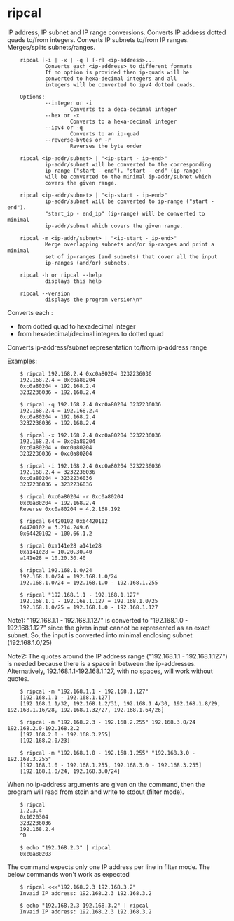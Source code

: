 # ripcal
IP address, IP subnet and IP range conversions.
Converts IP address dotted quads to/from integers.
Converts IP subnets to/from IP ranges.
Merges/splits subnets/ranges.

        ripcal [-i | -x | -q ] [-r] <ip-address>...
                Converts each <ip-address> to different formats
                If no option is provided then ip-quads will be
                converted to hexa-decimal integers and all
                integers will be converted to ipv4 dotted quads.

        Options:
                --integer or -i
                        Converts to a deca-decimal integer
                --hex or -x
                        Converts to a hexa-decimal integer
                --ipv4 or -q
                        Converts to an ip-quad
                --reverse-bytes or -r
                        Reverses the byte order

        ripcal <ip-addr/subnet> | "<ip-start - ip-end>"
                ip-addr/subnet will be converted to the corresponding
                ip-range ("start - end"). "start - end" (ip-range)
                will be converted to the minimal ip-addr/subnet which
                covers the given range.

        ripcal <ip-addr/subnet> | "<ip-start - ip-end>"
                ip-addr/subnet will be converted to ip-range ("start - end").
                "start_ip - end_ip" (ip-range) will be converted to minimal
                ip-addr/subnet which covers the given range.

        ripcal -m <ip-addr/subnet> | "<ip-start - ip-end>"
                Merge overlapping subnets and/or ip-ranges and print a minimal
                set of ip-ranges (and subnets) that cover all the input
                ip-ranges (and/or) subnets.

        ripcal -h or ripcal --help
                displays this help

        ripcal --version
                displays the program version\n"

Converts each <ip-address>:
- from dotted quad to hexadecimal integer
- from hexadecimal/decimal integers to dotted quad

Converts ip-address/subnet representation to/from ip-address range

Examples:

        $ ripcal 192.168.2.4 0xc0a80204 3232236036
        192.168.2.4 = 0xc0a80204
        0xc0a80204 = 192.168.2.4
        3232236036 = 192.168.2.4

        $ ripcal -q 192.168.2.4 0xc0a80204 3232236036
        192.168.2.4 = 192.168.2.4
        0xc0a80204 = 192.168.2.4
        3232236036 = 192.168.2.4

        $ ripcal -x 192.168.2.4 0xc0a80204 3232236036
        192.168.2.4 = 0xc0a80204
        0xc0a80204 = 0xc0a80204
        3232236036 = 0xc0a80204

        $ ripcal -i 192.168.2.4 0xc0a80204 3232236036
        192.168.2.4 = 3232236036
        0xc0a80204 = 3232236036
        3232236036 = 3232236036

        $ ripcal 0xc0a80204 -r 0xc0a80204
        0xc0a80204 = 192.168.2.4
        Reverse 0xc0a80204 = 4.2.168.192

        $ ripcal 64420102 0x64420102
        64420102 = 3.214.249.6
        0x64420102 = 100.66.1.2

        $ ripcal 0xa141e28 a141e28
        0xa141e28 = 10.20.30.40
        a141e28 = 10.20.30.40

        $ ripcal 192.168.1.0/24
        192.168.1.0/24 = 192.168.1.0/24
        192.168.1.0/24 = 192.168.1.0 - 192.168.1.255

        $ ripcal "192.168.1.1 - 192.168.1.127"
        192.168.1.1 - 192.168.1.127 = 192.168.1.0/25
        192.168.1.0/25 = 192.168.1.0 - 192.168.1.127

Note1: "192.168.1.1 - 192.168.1.127" is converted to "192.168.1.0 - 192.168.1.127"
since the given input cannot be represented as an exact subnet. So, the input is
converted into minimal enclosing subnet (192.168.1.0/25)

Note2: The quotes around the IP address range ("192.168.1.1 - 192.168.1.127")
is needed because there is a space in between the ip-addresses. Alternatively,
192.168.1.1-192.168.1.127, with no spaces, will work without quotes.

        $ ripcal -m "192.168.1.1 - 192.168.1.127"
        [192.168.1.1 - 192.168.1.127]
        [192.168.1.1/32, 192.168.1.2/31, 192.168.1.4/30, 192.168.1.8/29, 192.168.1.16/28, 192.168.1.32/27, 192.168.1.64/26]

        $ ripcal -m "192.168.2.3 - 192.168.2.255" 192.168.3.0/24 192.168.2.0-192.168.2.2
        [192.168.2.0 - 192.168.3.255]
        [192.168.2.0/23]

        $ ripcal -m "192.168.1.0 - 192.168.1.255" "192.168.3.0 - 192.168.3.255"
        [192.168.1.0 - 192.168.1.255, 192.168.3.0 - 192.168.3.255]
        [192.168.1.0/24, 192.168.3.0/24]


When no ip-address arguments are given on the command, then the program
will read from stdin and write to stdout (filter mode).

        $ ripcal
        1.2.3.4
        0x1020304
        3232236036
        192.168.2.4
        ^D

        $ echo "192.168.2.3" | ripcal
        0xc0a80203

The command expects only one IP address per line in filter mode. The below
commands won't work as expected

        $ ripcal <<<"192.168.2.3 192.168.3.2"
        Invaid IP address: 192.168.2.3 192.168.3.2

        $ echo "192.168.2.3 192.168.3.2" | ripcal
        Invaid IP address: 192.168.2.3 192.168.3.2

